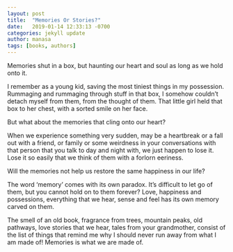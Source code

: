 ```yaml
---
layout: post
title:  "Memories Or Stories?"
date:   2019-01-14 12:33:13 -0700
categories: jekyll update
author: manasa
tags: [books, authors]
---
```


Memories shut in a box, but haunting our heart and soul as long as we hold onto it.

I remember as a young kid, saving the most tiniest things in my possession. Rummaging and rummaging through stuff in that box, I somehow couldn’t detach myself from them, from the thought of them. That little girl held that box to her chest, with a sorted smile on her face.

But what about the memories that cling onto our heart?

When we experience something very sudden, may be a heartbreak or a fall out with a friend, or family or some weirdness in your conversations with that person that you talk to day and night with, we just happen to lose it. Lose it so easily that we think of them with a forlorn eeriness.

Will the memories not help us restore the same happiness in our life?

The word ‘memory’ comes with its own paradox. It’s difficult to let go of them, but you cannot hold on to them forever? Love, happiness and possessions, everything that we hear, sense and feel has its own memory carved on them.

The smell of an old book, fragrance from trees, mountain peaks, old pathways, love stories that we hear, tales from your grandmother, consist of the list of things that remind me why I should never run away from what I am made of! Memories is what we are made of.